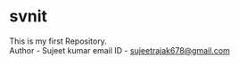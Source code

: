 # svnit

This is my first Repository.
<br>
Author - Sujeet kumar
email ID - sujeetrajak678@gmail.com
